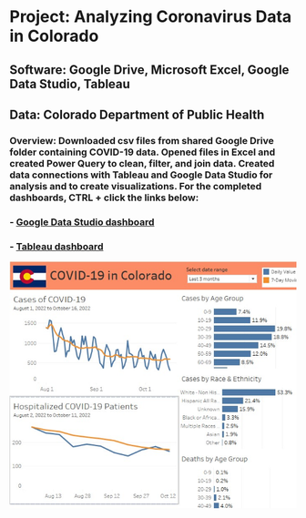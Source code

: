 # Project: Analyzing Coronavirus Data in Colorado
## Software: Google Drive, Microsoft Excel, Google Data Studio, Tableau
## Data: Colorado Department of Public Health

### Overview: Downloaded csv files from shared Google Drive folder containing COVID-19 data. Opened files in Excel and created Power Query to clean, filter, and join data. Created data connections with Tableau and Google Data Studio for analysis and to create visualizations. For the completed dashboards, CTRL + click the links below: 

### - [Google Data Studio dashboard](https://datastudio.google.com/reporting/4449791a-985a-47b0-97fa-bce2c3dc0fbc)
### - [Tableau dashboard](https://public.tableau.com/app/profile/john.gimlin/viz/Colorado_COVID/Overview)
![Tableau dashboard](one_tableau.jpg)

